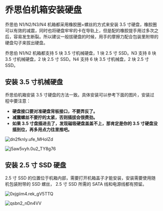 # 乔思伯机箱安装硬盘

乔思伯 N1/N2/N3/N4 机箱都采用橡胶圈+螺丝的方式来安装 3.5 寸硬盘，橡胶圈可以有效的减震，同时也将硬盘牢牢的卡在导轨上，但是配的橡胶提手用过多次之后，容易发生断裂。所以建议一般拔硬盘的时候，用手的摩擦力配合包装里附带的硬盘勾子来拔出硬盘。

乔思伯 N1/N2 机箱都支持 5 块 3.5 寸机械硬盘，1 块 2.5 寸 SSD。N3 支持 8 块 3.5 寸机械硬盘，2 块 2.5 寸 SSD。N4 支持 6 块 3.5 寸机械盘，2 块 2.5 寸 SSD。

## 安装 3.5 寸机械硬盘

乔思伯机箱安装 3.5 寸硬盘的方法一致。具体安装可以参考下面的图片，安装过程中要注意：

- **硬盘接口要对准硬盘背板接口，不要弄反了。**
- **减震螺丝不要拧的太紧，否则插拔会很费劲。**
- **如果 3.5 寸盘插进去了，发现磁吸硬盘盖盖不上，那肯定是你的 3.5 寸硬盘没插到位，再多用点力往里推吧。**

![dn2fknly.ufe_MHolZd](https://img.slarker.me/blog/dn2fknly.ufe_MHolZd.png)

![j5aw5vyh.0u2_TY8g76](https://img.slarker.me/blog/j5aw5vyh.0u2_TY8g76.png)

## 安装 2.5 寸 SSD 硬盘

2.5 寸 SSD 的位置位于机箱内部，需要打开机箱盖子才能安装，安装需要使用随机包装附带的 SSD 螺丝， 2.5 寸 SSD 所需的 SATA 线和电源线都有预留。

![0xjgiim4.rek_gV5TTQ](https://img.slarker.me/blog/0xjgiim4.rek_gV5TTQ.png)

![qsbn2_nDn4VV](https://img.slarker.me/blog/qsbn2_nDn4VV.png)